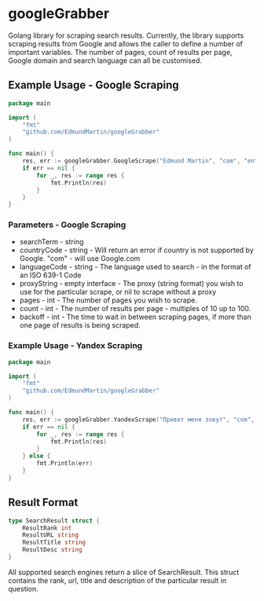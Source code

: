 # googleGrabber
Golang library for scraping search results. Currently, the library supports scraping results from Google and allows the caller to define a number of important variables. The number of pages, count of results per page, Google domain and search language can all be customised.

## Example Usage - Google Scraping
```go
package main

import (
	"fmt"
	"github.com/EdmundMartin/googleGrabber"
)

func main() {
	res, err := googleGrabber.GoogleScrape("Edmund Martin", "com", "en", nil, 1, 10, 10)
	if err == nil {
		for _, res := range res {
			fmt.Println(res)
		}
	}
}
```
### Parameters - Google Scraping
* searchTerm - string
* countryCode - string - Will return an error if country is not supported by Google. "com" - will use Google.com
* languageCode - string - The language used to search - in the format of an ISO 639-1 Code
* proxyString - empty interface - The proxy (string format) you wish to use for the particular scrape, or nil to scrape without a proxy
* pages - int - The number of pages you wish to scrape.
* count - int - The number of results per page - multiples of 10 up to 100.
* backoff - int - The time to wait in between scraping pages, if more than one page of results is being scraped.
### Example Usage - Yandex Scraping
```go
package main

import (
	"fmt"
	"github.com/EdmundMartin/googleGrabber"
)

func main() {
	res, err := googleGrabber.YandexScrape("Привет меня зовут", "com", "10393", "", 1, 30, 20)
	if err == nil {
		for _, res := range res {
			fmt.Println(res)
		}
	} else {
		fmt.Println(err)
	}
}
```
## Result Format
```go
type SearchResult struct {
	ResultRank int
	ResultURL string
	ResultTitle string
	ResultDesc string
}
```
All supported search engines return a slice of SearchResult. This struct contains the rank, url, title and description of the particular result in question.
